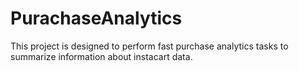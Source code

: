 # PurachaseAnalytics
This project is designed to perform fast purchase analytics tasks to summarize information about instacart data.


